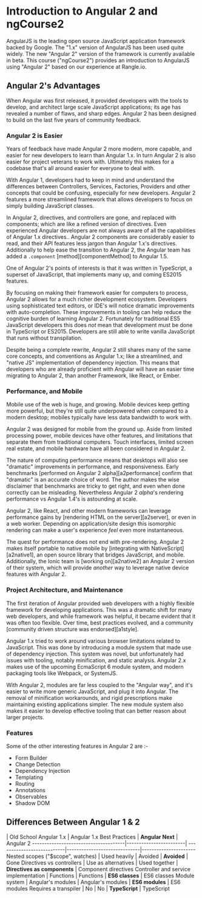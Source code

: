 # Introduction to Angular 2 and ngCourse2

AngularJS is the leading open source JavaScript application framework backed by Google. The "1.x" version of AngularJS has been used quite widely. The new "Angular 2" version of the framework is currently available in beta. This course ("ngCourse2") provides an introduction to AngularJS using "Angular 2" based on our experience at Rangle.io.


## Angular 2's Advantages
 
When Angular was first released, it provided developers with the tools  to develop, and architect large scale JavaScript applications; its age has revealed a number of flaws, and sharp edges. Angular 2 has been designed to build on the last five years of community feedback.


### Angular 2 is Easier

Years of feedback have made Angular 2 more modern, more capable, and  easier for new developers to learn than Angular 1.x. In turn Angular 2 is also easier for project veterans to work with. Ultimately this makes for a codebase that's all around easier for everyone to deal with.

With Angular 1, developers had to keep in mind and understand the differences between Controllers, Services, Factories, Providers and other concepts that could be confusing, especially for new developers. Angular 2 features a more streamlined framework that allows developers to focus on simply building JavaScript classes.

In Angular 2, directives, and controllers are gone, and replaced with components; which are like a refined version of directives. Even experienced Angular developers are not always aware of all the capabilities of Angular 1.x directives.. Angular 2 components are considerably easier to read, and their API features less jargon than Angular 1.x's directives. Additionally to help ease the transition to Angular 2, the Angular team has added a `.component` [method][componentMethod] to Angular 1.5.

One of Angular 2's points of interests is that it was written in TypeScript, a superset of JavaScript, that implements many up, and coming ES2015 features.

By focusing on making their framework easier for computers to process, Angular 2 allows for a much richer development ecosystem. Developers using sophisticated text editors, or IDE's will notice dramatic improvements with auto-completion. These improvements in tooling can help reduce the cognitive burden of learning Angular 2. Fortunately for traditional ES5 JavaScript developers this does *not* mean that development must be done in TypeScript or ES2015. Developers are still able to write vanilla JavaScript that runs without transpilation.

Despite being a complete rewrite, Angular 2 still shares many of the same core concepts, and conventions as Angular 1.x; like a streamlined, and "native JS" implementation of dependency injection. This means that developers who are already proficient with Angular will have an easier time migrating to Angular 2, than another Framework, like React, or Ember.

### Performance, and Mobile

Mobile use of the web is huge, and growing. Mobile devices keep getting more powerful, but they're still quite underpowered when compared to a modern desktop; mobiles typically have less data bandwidth to work with.

Angular 2 was designed for mobile from the ground up. Aside from limited processing power, mobile devices have other features, and limitations that separate them from traditional computers. Touch interfaces, limited screen real estate, and mobile hardware have all been considered in Angular 2.

The nature of computing performance means that desktops will also see "dramatic" improvements in performance, and responsiveness. Early benchmarks [performed on Angular 2 alpha][a2performance] confirm that "dramatic" is an accurate choice of word. The author makes the wise disclaimer that benchmarks are tricky to get right, and even when done correctly can be misleading. Nevertheless Angular 2 *alpha*'s rendering performance vs Angular 1.4's is astounding at scale.

Angular 2, like React, and other modern frameworks can leverage performance gains by [rendering HTML on the server][a2server], or even in a  web worker. Depending on application/site design this isomorphic rendering can make a user's experience *feel* even more instantaneous.

The quest for performance does not end with pre-rendering. Angular 2 makes itself portable to native mobile by [integrating with NativeScript][a2native1], an open source library that bridges  JavaScript, and mobile. Additionally, the Ionic team is [working on][a2native2]  an Angular 2 version of their system, which will provide *another* way to leverage native device features with Angular 2.

### Project Architecture, and Maintenance

The first iteration of Angular provided web developers with a highly flexible framework for developing applications. This was a dramatic shift for many web developers, and while framework was helpful, it became evident that it was often too flexible. Over time, best practices evolved, and a community [community driven structure was endorsed][a1style].

Angular 1.x tried to work around various browser limitations related to JavaScript. This was done by introducing a module system that made use of dependency injection. This system was novel, but unfortunately had issues with tooling, notably minification, and static analysis. Angular 2.x makes use of the upcoming EcmaScript 6 module system, and modern packaging tools like Webpack, or SystemJS.

With Angular 2, modules are far less coupled to the "Angular way", and it's easier to write more generic JavaScript, and plug it into Angular. The removal of minification workarounds, and rigid prescriptions make maintaining existing applications simpler. The new module system also makes it easier to develop effective tooling that can better reason about larger projects.


### Features

Some of the other interesting features in Angular 2 are :-
* Form Builder
* Change Detection
* Dependency Injection
* Templating
* Routing
* Annotations
* Observables 
* Shadow DOM


## Differences Between Angular 1 & 2

| Old School Angular 1.x | Angular 1.x Best Practices | **Angular Next**             | Angular 2
--------------------------------------|------------------------| ---------------------------|------------------------------|----------------------
Nested scopes ("$scope", watches)     | Used heavily           | Avoided                    | **Avoided**                  | Gone 
Directives vs controllers             | Use as alternatives    | Used together              | **Directives as components** | Component directives
Controller and service implementation | Functions              | Functions                  | **ES6 classes**              | ES6 classes
Module system                         | Angular's modules      | Angular's modules          | **ES6 modules**              | ES6 modules
Requires a transpiler                 | No                     | No                         | **TypeScript**               | TypeScript
